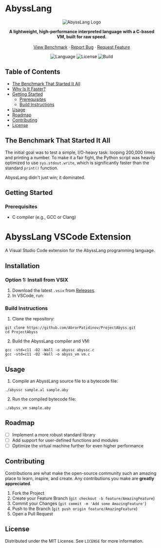 # AbyssLang 

<p align="center">
  <img src="https://external-content.duckduckgo.com/iu/?u=https%3A%2F%2Fcdn.wallpapersafari.com%2F72%2F46%2Fc7niSv.jpg&f=1&nofb=1&ipt=8aabd7486a84b1341efaff473c0d42216bf14373dc86fe62eb6dc2fbb1847944=AbyssLang" alt="AbyssLang Logo">
</p>

<p align="center">
  <b>A lightweight, high-performance interpreted language with a C-based VM, built for raw speed.</b>
  <br />
  <br />
  <a href="#the-benchmark-that-started-it-all">View Benchmark</a>
  ·
  <a href="https://github.com/AbrorPatidinov/ProjectAbyss/issues">Report Bug</a>
  ·
  <a href="https://github.com/AbrorPatidinov/ProjectAbyss/issues">Request Feature</a>
</p>

<p align="center">
  <img alt="Language" src="https://img.shields.io/badge/language-C-blue.svg?style=for-the-badge">
  <img alt="License" src="https://img.shields.io/badge/license-MIT-green.svg?style=for-the-badge">
  <img alt="Build" src="https://img.shields.io/badge/build-passing-brightgreen.svg?style=for-the-badge">
</p>

## Table of Contents

- [The Benchmark That Started It All](#the-benchmark-that-started-it-all)
- [Why Is It Faster?](#why-is-it-faster)
- [Getting Started](#getting-started)
  - [Prerequisites](#prerequisites)
  - [Build Instructions](#build-instructions)
- [Usage](#usage)
- [Roadmap](#roadmap)
- [Contributing](#contributing)
- [License](#license)

## The Benchmark That Started It All

The initial goal was to test a simple, I/O-heavy task: looping 200,000 times and printing a number. To make it a fair fight, the Python script was heavily optimized to use `sys.stdout.write`, which is significantly faster than the standard `print()` function.

AbyssLang didn't just win; it dominated.

## Getting Started

### Prerequisites

- C compiler (e.g., GCC or Clang)

# AbyssLang VSCode Extension

A Visual Studio Code extension for the AbyssLang programming language.

## Installation

### Option 1: Install from VSIX
1. Download the latest `.vsix` from [Releases](https://github.com/AbrorPatidinov/vscode/).
2. In VSCode, run:


### Build Instructions

1. Clone the repository:
```
git clone https://github.com/AbrorPatidinov/ProjectAbyss.git
cd ProjectAbyss
```

2. Build the AbyssLang compiler and VM:
```
gcc -std=c11 -O2 -Wall -o abyssc abyssc.c
gcc -std=c11 -O2 -Wall -o abyss_vm vm.c
```

## Usage

1. Compile an AbyssLang source file to a bytecode file:
```
./abyssc sample.al sample.aby
```

2. Run the compiled bytecode file:
```
./abyss_vm sample.aby
```

## Roadmap

- [ ] Implement a more robust standard library
- [ ] Add support for user-defined functions and modules
- [ ] Optimize the virtual machine further for even higher performance

## Contributing

Contributions are what make the open-source community such an amazing place to learn, inspire, and create. Any contributions you make are **greatly appreciated**.

1. Fork the Project
2. Create your Feature Branch (`git checkout -b feature/AmazingFeature`)
3. Commit your Changes (`git commit -m 'Add some AmazingFeature'`)
4. Push to the Branch (`git push origin feature/AmazingFeature`)
5. Open a Pull Request

## License

Distributed under the MIT License. See `LICENSE` for more information.